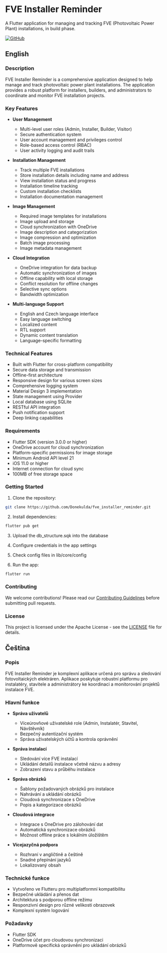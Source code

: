 # FVE Installer Reminder

A Flutter application for managing and tracking FVE (Photovoltaic Power Plant) installations, in build phase.

[![GitHub](https://img.shields.io/badge/GitHub-Repository-blue)](https://github.com/Donekulda/fve_installer_reminder)

## English

### Description
FVE Installer Reminder is a comprehensive application designed to help manage and track photovoltaic power plant installations. The application provides a robust platform for installers, builders, and administrators to coordinate and monitor FVE installation projects.

### Key Features
- **User Management**
  - Multi-level user roles (Admin, Installer, Builder, Visitor)
  - Secure authentication system
  - User account management and privileges control
  - Role-based access control (RBAC)
  - User activity logging and audit trails

- **Installation Management**
  - Track multiple FVE installations
  - Store installation details including name and address
  - View installation status and progress
  - Installation timeline tracking
  - Custom installation checklists
  - Installation documentation management

- **Image Management**
  - Required image templates for installations
  - Image upload and storage
  - Cloud synchronization with OneDrive
  - Image description and categorization
  - Image compression and optimization
  - Batch image processing
  - Image metadata management

- **Cloud Integration**
  - OneDrive integration for data backup
  - Automatic synchronization of images
  - Offline capability with local storage
  - Conflict resolution for offline changes
  - Selective sync options
  - Bandwidth optimization

- **Multi-language Support**
  - English and Czech language interface
  - Easy language switching
  - Localized content
  - RTL support
  - Dynamic content translation
  - Language-specific formatting

### Technical Features
- Built with Flutter for cross-platform compatibility
- Secure data storage and transmission
- Offline-first architecture
- Responsive design for various screen sizes
- Comprehensive logging system
- Material Design 3 implementation
- State management using Provider
- Local database using SQLite
- RESTful API integration
- Push notification support
- Deep linking capabilities

### Requirements
- Flutter SDK (version 3.0.0 or higher)
- OneDrive account for cloud synchronization
- Platform-specific permissions for image storage
- Minimum Android API level 21
- iOS 11.0 or higher
- Internet connection for cloud sync
- 100MB of free storage space

### Getting Started
1. Clone the repository:
```bash
git clone https://github.com/Donekulda/fve_installer_reminder.git
```

2. Install dependencies:
```bash
flutter pub get
```

3. Upload the db_structure.sqk into the database
   
4. Configure credentials in the app settings

5. Check config files in lib/core/config

6. Run the app:
```bash
flutter run
```

### Contributing
We welcome contributions! Please read our [Contributing Guidelines](CONTRIBUTING.md) before submitting pull requests.

### License
This project is licensed under the Apache License - see the [LICENSE](LICENSE) file for details.

## Čeština

### Popis
FVE Installer Reminder je komplexní aplikace určená pro správu a sledování fotovoltaických elektráren. Aplikace poskytuje robustní platformu pro instalatéry, stavitele a administrátory ke koordinaci a monitorování projektů instalace FVE.

### Hlavní funkce
- **Správa uživatelů**
  - Víceúrovňové uživatelské role (Admin, Instalatér, Stavitel, Návštěvník)
  - Bezpečný autentizační systém
  - Správa uživatelských účtů a kontrola oprávnění

- **Správa instalací**
  - Sledování více FVE instalací
  - Ukládání detailů instalace včetně názvu a adresy
  - Zobrazení stavu a průběhu instalace

- **Správa obrázků**
  - Šablony požadovaných obrázků pro instalace
  - Nahrávání a ukládání obrázků
  - Cloudová synchronizace s OneDrive
  - Popis a kategorizace obrázků

- **Cloudová integrace**
  - Integrace s OneDrive pro zálohování dat
  - Automatická synchronizace obrázků
  - Možnost offline práce s lokálním úložištěm

- **Vícejazyčná podpora**
  - Rozhraní v angličtině a češtině
  - Snadné přepínání jazyků
  - Lokalizovaný obsah

### Technické funkce
- Vytvořeno ve Flutteru pro multiplatformní kompatibilitu
- Bezpečné ukládání a přenos dat
- Architektura s podporou offline režimu
- Responzivní design pro různé velikosti obrazovek
- Komplexní systém logování

### Požadavky
- Flutter SDK
- OneDrive účet pro cloudovou synchronizaci
- Platformově specifická oprávnění pro ukládání obrázků
